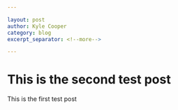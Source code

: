 ```yaml
---

layout: post
author: Kyle Cooper
category: blog 
excerpt_separator: <!--more-->

---
```


# This is the second test post
This is the first test post
